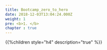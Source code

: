 ```yaml
---
title: Bootcamp_zero_to_hero
date: 2018-12-03T13:04:24.000Z
weight: 1
pre: <b>1. </b>
chapter : true
---
```


{{%children style="h4" description="true" %}}